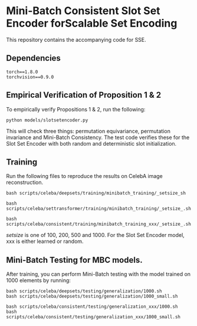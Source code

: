 # Mini-Batch Consistent Slot Set Encoder forScalable Set Encoding

This repository contains the accompanying code for SSE. 

## Dependencies
```
torch==1.8.0
torchvision==0.9.0
```

## Empirical Verification of Proposition 1 \& 2
To empirically verify Propositions 1 \& 2, run the following:
```train
python models/slotsetencoder.py
```
This will check three things: permutation equivariance, permutation invariance and Mini-Batch Consistency.
The test code verifies these for the Slot Set Encoder with both random and deterministic slot initialization.

## Training
Run the following files to reproduce the results on CelebA image reconstruction.

```DeepSets
bash scripts/celeba/deepsets/training/minibatch_training/_setsize_sh
```
```SetTransformer
bash scripts/celeba/settransformer/training/minibatch_training/_setsize_.sh
```
```SlotSetEncoder
bash scripts/celeba/consistent/training/minibatch_training_xxx/_setsize_.sh
```
_setsize_ is one of 100, 200, 500 and 1000. For the Slot Set Encoder model, xxx is either learned or random.

## Mini-Batch Testing for MBC models.
After training, you can perform Mini-Batch testing with the model trained on 1000 elements by running:
```DeepSets
bash scripts/celeba/deepsets/testing/generalization/1000.sh
bash scripts/celeba/deepsets/testing/generalization/1000_small.sh
```

```SlotSetEncoder
bash scripts/celeba/consistent/testing/generalization_xxx/1000.sh
bash scripts/celeba/consistent/testing/generalization_xxx/1000_small.sh
```
